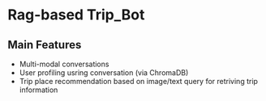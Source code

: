 # Rag-based Trip_Bot


## Main Features 
- Multi-modal conversations
- User profiling usring conversation (via ChromaDB) 
- Trip place recommendation based on image/text query for retriving trip information 



